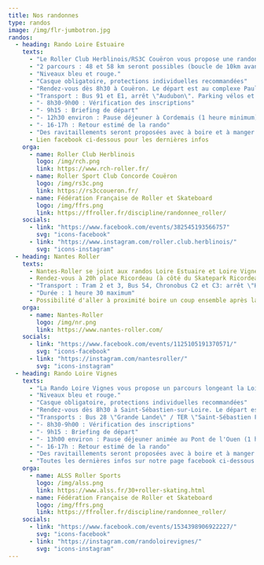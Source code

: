 ```yaml
---
title: Nos randonnes
type: randos
image: /img/flr-jumbotron.jpg
randos:
  - heading: Rando Loire Estuaire
    texts:
      - "Le Roller Club Herblinois/RS3C Couëron vous propose une randonnée roller pour découvrir l’estuaire de la Loire et son marais jusqu’à Cordemais."
      - "2 parcours : 48 et 58 km seront possibles (boucle de 10km avant le pique-nique pour les courageux)."
      - "Niveaux bleu et rouge."
      - "Casque obligatoire, protections individuelles recommandées"
      - "Rendez-vous dès 8h30 à Couëron. Le départ est au complexe Paul Langevin, 6 bd Paul Langevin"
      - "Transport : Bus 91 et E1, arrêt \"Audubon\". Parking vélos et voitures à proximité"
      - "- 8h30-9h00 : Vérification des inscriptions"
      - "- 9h15 : Briefing de départ"
      - "- 12h30 environ : Pause déjeuner à Cordemais (1 heure minimum)"
      - "- 16-17h : Retour estimé de la rando"
      - "Des ravitaillements seront proposées avec à boire et à manger."
      - Lien facebook ci-dessous pour les dernières infos
    orga:
      - name: Roller Club Herblinois
        logo: /img/rch.png
        link: https://www.rch-roller.fr/
      - name: Roller Sport Club Concorde Couëron
        logo: /img/rs3c.png
        link: https://rs3ccoueron.fr/
      - name: Fédération Française de Roller et Skateboard
        logo: /img/ffrs.png
        link: https://ffroller.fr/discipline/randonnee_roller/
    socials:
      - link: "https://www.facebook.com/events/382545193566757"
        svg: "icons-facebook"
      - link: "https://www.instagram.com/roller.club.herblinois/"
        svg: "icons-instagram"
  - heading: Nantes Roller
    texts:
      - Nantes-Roller se joint aux randos Loire Estuaire et Loire Vignes pour proposer une découverte nocturne gratuite de la ville de Nantes à Roller le samedi 10 septembre 2022.
      - Rendez-vous à 20h place Ricordeau (à côté du Skatepark Ricordeau).
      - "Transport : Tram 2 et 3, Bus 54, Chronobus C2 et C3: arrêt \"Hôtel-Dieu\""
      - "Durée : 1 heure 30 maximum"
      - Possibilité d'aller à proximité boire un coup ensemble après la balade
    orga:
      - name: Nantes-Roller
        logo: /img/nr.png
        link: https://www.nantes-roller.com/
    socials:
      - link: "https://www.facebook.com/events/1125105191370571/"
        svg: "icons-facebook"
      - link: "https://instagram.com/nantesroller/"
        svg: "icons-instagram"
  - heading: Rando Loire Vignes
    texts:
      - "La Rando Loire Vignes vous propose un parcours longeant la Loire, traversant les exploitations maraîchères du pays nantais pour déboucher sur le terroir viticole vallonné du Muscadet. Ce parcours tranquille de 44 km avec une extension facultative de 12 km saura titiller vos papilles."
      - "Niveaux bleu et rouge."
      - "Casque obligatoire, protections individuelles recommandées"
      - "Rendez-vous dès 8h30 à Saint-Sébastien-sur-Loire. Le départ est au gymnase de l'Ouche-Quinet (64 rue de l'Ouche Quinet)"
      - "Transports : Bus 28 \"Grande Lande\" / TER \"Saint-Sébastien Frêne Rond\". Parking vélo et voiture à proximité"
      - "- 8h30-9h00 : Vérification des inscriptions"
      - "- 9h15 : Briefing de départ"
      - "- 13h00 environ : Pause déjeuner animée au Pont de l'Ouen (1 heure minimum)"
      - "- 16-17h : Retour estimé de la rando"
      - "Des ravitaillements seront proposées avec à boire et à manger."
      - "Toutes les dernières infos sur notre page facebook ci-dessous."
    orga:
      - name: ALSS Roller Sports
        logo: /img/alss.png
        link: https://www.alss.fr/30+roller-skating.html
      - name: Fédération Française de Roller et Skateboard
        logo: /img/ffrs.png
        link: https://ffroller.fr/discipline/randonnee_roller/
    socials:
      - link: "https://www.facebook.com/events/1534398906922227/"
        svg: "icons-facebook"
      - link: "https://instagram.com/randoloirevignes/"
        svg: "icons-instagram"
---
```


